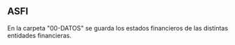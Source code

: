 ## ASFI

En la carpeta "00-DATOS" se guarda los estados financieros de las distintas entidades financieras.
